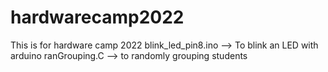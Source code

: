 # hardwarecamp2022
This is for hardware camp 2022
blink_led_pin8.ino --> To blink an LED with arduino
ranGrouping.C --> to randomly grouping students
